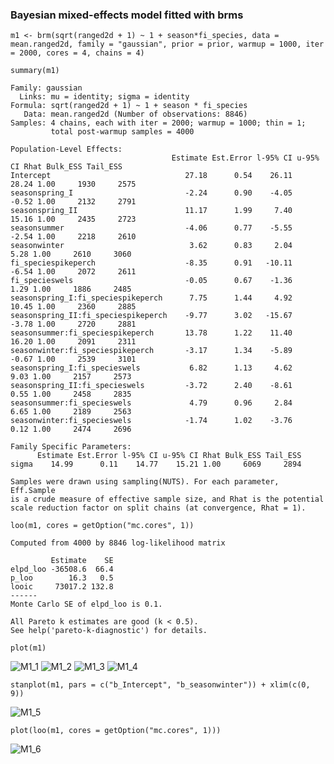 ### Bayesian mixed-effects model fitted with brms

`m1 <- brm(sqrt(ranged2d + 1) ~ 1 + season*fi_species, data = mean.ranged2d, family = "gaussian",
                              prior = prior, warmup = 1000, iter = 2000, cores = 4, chains = 4)`

`summary(m1)`

```
Family: gaussian 
  Links: mu = identity; sigma = identity 
Formula: sqrt(ranged2d + 1) ~ 1 + season * fi_species 
   Data: mean.ranged2d (Number of observations: 8846) 
Samples: 4 chains, each with iter = 2000; warmup = 1000; thin = 1;
         total post-warmup samples = 4000

Population-Level Effects: 
                                    Estimate Est.Error l-95% CI u-95% CI Rhat Bulk_ESS Tail_ESS
Intercept                              27.18      0.54    26.11    28.24 1.00     1930     2575
seasonspring_I                         -2.24      0.90    -4.05    -0.52 1.00     2132     2791
seasonspring_II                        11.17      1.99     7.40    15.16 1.00     2435     2723
seasonsummer                           -4.06      0.77    -5.55    -2.54 1.00     2218     2610
seasonwinter                            3.62      0.83     2.04     5.28 1.00     2610     3060
fi_speciespikeperch                    -8.35      0.91   -10.11    -6.54 1.00     2072     2611
fi_specieswels                         -0.05      0.67    -1.36     1.29 1.00     1886     2485
seasonspring_I:fi_speciespikeperch      7.75      1.44     4.92    10.45 1.00     2360     2885
seasonspring_II:fi_speciespikeperch    -9.77      3.02   -15.67    -3.78 1.00     2720     2881
seasonsummer:fi_speciespikeperch       13.78      1.22    11.40    16.20 1.00     2091     2311
seasonwinter:fi_speciespikeperch       -3.17      1.34    -5.89    -0.67 1.00     2539     3101
seasonspring_I:fi_specieswels           6.82      1.13     4.62     9.03 1.00     2157     2573
seasonspring_II:fi_specieswels         -3.72      2.40    -8.61     0.55 1.00     2458     2835
seasonsummer:fi_specieswels             4.79      0.96     2.84     6.65 1.00     2189     2563
seasonwinter:fi_specieswels            -1.74      1.02    -3.76     0.12 1.00     2474     2696

Family Specific Parameters: 
      Estimate Est.Error l-95% CI u-95% CI Rhat Bulk_ESS Tail_ESS
sigma    14.99      0.11    14.77    15.21 1.00     6069     2894

Samples were drawn using sampling(NUTS). For each parameter, Eff.Sample 
is a crude measure of effective sample size, and Rhat is the potential 
scale reduction factor on split chains (at convergence, Rhat = 1).
```

`loo(m1, cores = getOption("mc.cores", 1))`

```
Computed from 4000 by 8846 log-likelihood matrix

         Estimate    SE
elpd_loo -36508.6  66.4
p_loo        16.3   0.5
looic     73017.2 132.8
------
Monte Carlo SE of elpd_loo is 0.1.

All Pareto k estimates are good (k < 0.5).
See help('pareto-k-diagnostic') for details.
````

`plot(m1)`

![M1_1](/Plots/M3_1.png "M1_1")
![M1_2](/Plots/M3_2.png "M1_2")
![M1_3](/Plots/M3_3.png "M1_3")
![M1_4](/Plots/M3_4.png "M1_4")

`stanplot(m1, pars = c("b_Intercept", "b_seasonwinter")) + xlim(c(0, 9))`

![M1_5](/Plots/M3_5.png "M1_5")

`plot(loo(m1, cores = getOption("mc.cores", 1)))`

![M1_6](/Plots/M3_6.png "M1_6")



